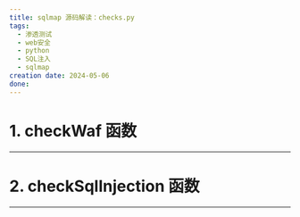 ```yaml
---
title: sqlmap 源码解读：checks.py
tags:
  - 渗透测试
  - web安全
  - python
  - SQL注入
  - sqlmap
creation date: 2024-05-06
done:
---
```

# 1. checkWaf 函数  
---

# 2. checkSqlInjection 函数  
---
